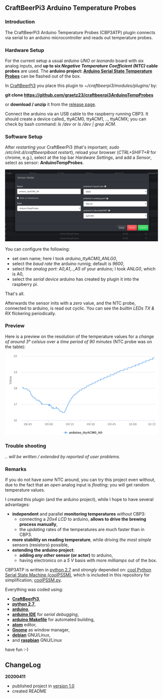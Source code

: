 ## CraftBeerPi3 Arduino Temperature Probes

### Introduction

The CraftBeerPi3 Arduino Temperature Probes (CBP3ATP) plugin connects via serial to an arduino microcontroller and reads out temperature probes.

### Hardware Setup

For the current setup a usual _arduino UNO or leonardo_ board with six analog inputs, and **up to six _Negative Temperature Coefficient (NTC)_ cable probes** are used. The **arduino project: [Arduino Serial State Temperature Probes](https://github.com/graetz23/ArduinoSerialStateTempProbes)** can be flashed out of the box.

In [CraftBeerPi3](https://github.com/Manuel83/craftbeerpi3) you place this plugin to _~/craftbeerpi3/modules/plugins/_ by:

**git clone https://github.com/graetz23/craftbeerpi3ArduinoTempProbes**

 or **download / unzip** it from the [release page](https://github.com/graetz23/craftbeerpi3ArduinoTempProbes/releases).  

Connect the arduino via an USB cable to the raspberry running CBP3. It should create a device called_ ttyACM0, ttyACM1, .., ttyACMX; you can check by bash command: _ls /dev_ or _ls /dev | grep ACM_.

### Software Setup

After _restarting_ your CraftBeerPi3 (that's important; _sudo /etc/init.d/craftbeerpiboot restart_), reload your browser (_CTRL+SHIFT+R_ for chrome, e.g.), select at the top bar _Hardware Settings_, and add a _Sensor_, select as sensor: **ArduinoTempProbes**.

![ArduinoTempProbes config menu](CBP3ATP_config.png)

You can configure the following:
  - set own name; here I took _arduino_ttyACM0_ANLG0_,
  - select the _baud rate_ the arduino runnig; default is _9600_,
  - select the _analog port: A0,A1,..,A5_ of your arduino; I took _ANLG0_, which is A0,
  - select the _serial device_ arduino has created by plugin it into the raspberry pi.

That's all.

Afterwards the sensor inits with a _zero_ value, and the NTC probe, connected to arduino, is read out cyclic. You can see the _builtin LEDs TX \& RX_ flickering periodically.

### Preview

Here is a preview on the resolution of the temperature values for a _change of around 3° celsius_ over a _time period of 90 minutes_ (NTC probe was on the table):

![ArduinoTempProbes config menu](CBP3ATP_resolution.png)

### Trouble shooting
_.. will be written / extended by reported of user problems._

### Remarks
If you do not have _some_ NTC around, you can try this project even without, due to the fact that an _open_ analog input is _floating_; you will get random temperature values.

I created this plugin (and the arduino project), while I hope to have several advantages:
  - **independent** and parallel **monitoring temperatures** _without_ CBP3:
    - connecting a _20x4 LCD_ to arduino, **allows to drive the brewing process manually**,
    - the _updating_ rates of the temperatures are much faster than in CBP3.
  - **more stability on reading temperature**, while driving _the most simple_ sensors (resistors) possible,
  - **extending the arduino project**:
    - **adding _any other_ sensor (or actor)** to arduino,
    - having electronics on a _5 V_ basis with more _milliamps_ out of the box.

CBP3ATP is written in [python 2.7](https://www.python.org/) and _strongly_ depended on: [cool Python Serial State Machine (coolPSSM)](https://github.com/graetz23/coolPythonSerialStateMachine), which is included in this repository for simplification; [coolPSSM.py](https://github.com/graetz23/coolPythonSerialStateMachine/blob/master/coolPSSM.py).

Everything was coded using:

  - [**CraftBeerPi3**](https://github.com/Manuel83/craftbeerpi3),
  - [**python 2.7**](https://www.python.org/),
  - [**arduino**](https://www.arduino.cc/),
  - [**arduino IDE**](https://www.arduino.cc/en/main/software) for _serial debugging_,
  - [**arduino Makefile**](https://github.com/sudar/Arduino-Makefile) for automated building,
  - [**atom**](https://atom.io/) editor,
  - [**Gnome**](https://www.gnome.org/) as window manager,
  - [**debian**](https://www.debian.org/) GNU/Linux,
  - and [**raspbian**](https://www.raspbian.org/) GNU/Linux

have fun :-)

## ChangeLog

**20200411**
  - published project in [version 1.0](https://github.com/graetz23/craftbeerpi3ArduinoTempProbes/releases)
  - created README
